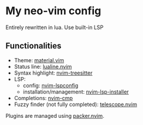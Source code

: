 # My neo-vim config

Entirely rewritten in lua.
Use built-in LSP

## Functionalities
- Theme: [material.vim](https://github.com/kaicataldo/material.vim)
- Status line: [lualine.nvim](https://github.com/nvim-lualine/lualine.nvim)
- Syntax highlight: [nvim-treesitter](https://github.com/nvim-treesitter/nvim-treesitter)
- LSP:
  - config: [nvim-lspconfig](https://github.com/neovim/nvim-lspconfig)
  - installation/management: [nvim-lsp-installer](https://github.com/williamboman/nvim-lsp-installer/)
- Completions: [nvim-cmp](https://github.com/hrsh7th/nvim-cmp)
- Fuzzy finder (not fully completed): [telescope.nvim](https://github.com/nvim-telescope/telescope.nvim)

Plugins are managed using [packer.nvim](https://github.com/wbthomason/packer.nvim).

